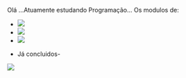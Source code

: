 Olá ...Atuamente estudando Programação...
Os modulos de:

- <img src="https://img.shields.io/badge/HTML-e34c26?style=flat&logo=html5&logoColor=white"/>
- <img src="https://img.shields.io/badge/CSS-563d7c?&style=flat&logo=css3&logoColor=white"/>
- <img src="https://img.shields.io/badge/GitHub-181717?style=flat&logo=github&logoColor=white"/>

- Já concluidos-

![](https://github-readme-stats.vercel.app/api?username=Japuruna66&show_icons=true&theme=transparent)
